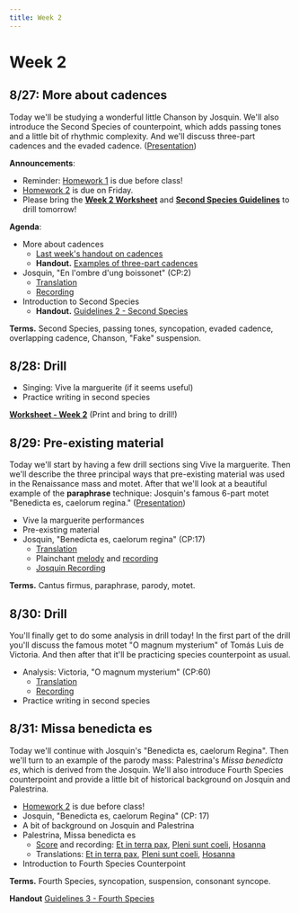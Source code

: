 ```yaml
---
title: Week 2
---
```


# Week 2

## 8/27: More about cadences

Today we'll be studying a wonderful little Chanson by Josquin.
We'll also introduce the Second Species of counterpoint, which 
adds passing tones and a little bit of rhythmic complexity. And 
we'll discuss three-part cadences and the evaded cadence.
([Presentation](https://docs.google.com/presentation/d/15tbvoP6SZD1jvL219Hk1SU4D2HYm-6492ImTiA4XB8w/edit?usp=sharing))

**Announcements**:
* Reminder: [Homework 1](HW-1.pdf) is due before class! 
* [Homework 2](HW-2.pdf) is due on Friday.
* Please bring the **[Week 2 Worksheet](worksheet-w2.pdf)** and **[Second Species Guidelines](guidelines-2.pdf)** to drill tomorrow!

**Agenda**:
* More about cadences 
  * [Last week's handout on cadences](cadences.pdf)
  * **Handout.** [Examples of three-part cadences](three-part-cadences.pdf)
* Josquin, "En l'ombre d'ung boissonet" (CP:2)
  * [Translation](/translations/en-lombre-dung-boissonet.html)
  * [Recording](https://www.youtube.com/watch?v=JDABRHcbI3w&list=PLYyTDR5WeGuTtL7G92HVmXBzi6G2xiL1a&index=1)
* Introduction to Second Species
  * **Handout.** [Guidelines 2 - Second Species](guidelines-2.pdf)

**Terms.** Second Species, passing tones, syncopation, evaded cadence, overlapping cadence, Chanson, "Fake" suspension.

## 8/28: Drill

* Singing: Vive la marguerite (if it seems useful)
* Practice writing in second species

**[Worksheet - Week 2](worksheet-w2.pdf)** (Print and bring to drill!)

## 8/29: Pre-existing material

Today we'll start by having a few drill sections sing Vive la marguerite.
Then we'll describe the three principal ways that pre-existing material
was used in the Renaissance mass and motet. After that we'll look at a 
beautiful example of the **paraphrase** technique: Josquin's famous 6-part 
motet "Benedicta es, caelorum regina." ([Presentation](https://docs.google.com/presentation/d/1Fy7gucSArQHdbaAWSPBS9Dpch894R1SrTYrPVatUhcA/edit?usp=sharing))

* Vive la marguerite performances
* Pre-existing material
* Josquin, "Benedicta es, caelorum regina" (CP:17)
  * [Translation](/translations/benedicta-es.html)
  * Plainchant [melody](benedicta-es.pdf) and [recording](https://www.youtube.com/watch?v=IW7IJarZnQM&list=PLYyTDR5WeGuTtL7G92HVmXBzi6G2xiL1a&index=8)
  * [Josquin Recording](https://www.youtube.com/watch?v=K4N6NrPBalE&list=PLYyTDR5WeGuTtL7G92HVmXBzi6G2xiL1a&index=9)

**Terms.** Cantus firmus, paraphrase, parody, motet.

## 8/30: Drill

You'll finally get to do some analysis in drill today! In the first part of
the drill you'll discuss the famous motet "O magnum mysterium" of Tomás Luis
de Victoria. And then after that it'll be practicing species counterpoint as
usual.

* Analysis: Victoria, "O magnum mysterium" (CP:60)
  * [Translation](/translations/o-magnum-mysterium.html)
  * [Recording](https://www.youtube.com/watch?v=c1qj4gl3mIs&list=PLYyTDR5WeGuTtL7G92HVmXBzi6G2xiL1a&index=18)
* Practice writing in second species

## 8/31: Missa benedicta es

Today we'll continue with Josquin's "Benedicta es, caelorum Regina". Then
we'll turn to an example of the parody mass: Palestrina's _Missa benedicta es_,
which is derived from the Josquin. We'll also introduce Fourth Species counterpoint
and provide a little bit of historical background on Josquin and Palestrina.

* [Homework 2](HW-2.pdf) is due before class!
* Josquin, "Benedicta es, caelorum Regina" (CP: 17)
* A bit of background on Josquin and Palestrina
* Palestrina, Missa benedicta es
  * [Score](missa-benedicta-es.pdf) and recording: [Et in terra pax](https://youtu.be/l-UZKRSA-C0?t=919), [Pleni sunt coeli](https://youtu.be/l-UZKRSA-C0?t=2199), [Hosanna](https://youtu.be/l-UZKRSA-C0?t=2295)
  * Translations: [Et in terra pax](/translations/mass.html#et-in-terra-pax), [Pleni sunt coeli](/translations/mass.html#pleni-sunt-coeli), [Hosanna](/translations/mass.html#hosanna)
* Introduction to Fourth Species Counterpoint

**Terms.** Fourth Species, syncopation, suspension, consonant syncope.

**Handout** [Guidelines 3 - Fourth Species](guidelines-3.pdf)
